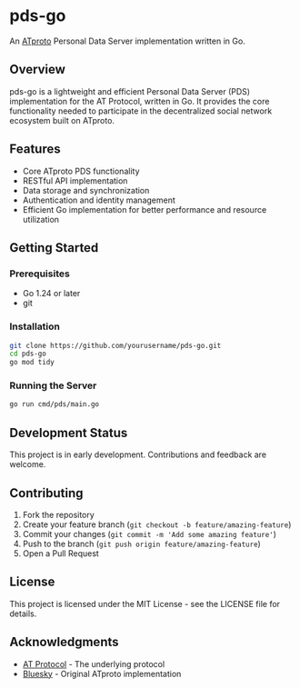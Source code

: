 # pds-go

An [ATproto](https://atproto.com) Personal Data Server implementation written in Go.

## Overview

pds-go is a lightweight and efficient Personal Data Server (PDS) implementation for the AT Protocol, written in Go. It provides the core functionality needed to participate in the decentralized social network ecosystem built on ATproto.

## Features

- Core ATproto PDS functionality
- RESTful API implementation
- Data storage and synchronization
- Authentication and identity management
- Efficient Go implementation for better performance and resource utilization

## Getting Started

### Prerequisites

- Go 1.24 or later
- git

### Installation

```bash
git clone https://github.com/yourusername/pds-go.git
cd pds-go
go mod tidy
```

### Running the Server

```bash
go run cmd/pds/main.go
```

## Development Status

This project is in early development. Contributions and feedback are welcome.

## Contributing

1. Fork the repository
2. Create your feature branch (`git checkout -b feature/amazing-feature`)
3. Commit your changes (`git commit -m 'Add some amazing feature'`)
4. Push to the branch (`git push origin feature/amazing-feature`)
5. Open a Pull Request

## License

This project is licensed under the MIT License - see the LICENSE file for details.

## Acknowledgments

- [AT Protocol](https://atproto.com) - The underlying protocol
- [Bluesky](https://bsky.app) - Original ATproto implementation